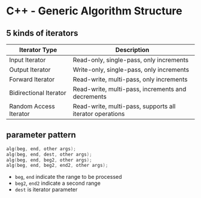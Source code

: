 # C++ - Generic Algorithm Structure

## 5 kinds of iterators

| Iterator Type          | Description                                              |
| ---------------------- | -------------------------------------------------------- |
| Input Iterator         | Read-only, single-pass, only increments                  |
| Output Iterator        | Write-only, single-pass, only increments                 |
| Forward Iterator       | Read-write, multi-pass, only increments                  |
| Bidirectional Iterator | Read-write, multi-pass, increments and decrements        |
| Random Access Iterator | Read-write, multi-pass, supports all iterator operations |

## parameter pattern

```c++
alg(beg, end, other args);
alg(beg, end, dest, other args);
alg(beg, end, beg2, other args);
alg(beg, end, beg2, end2, other args);
```

- `beg`, `end` indicate the range to be processed
- `beg2`, `end2` indicate a second range
- `dest` is iterator parameter

